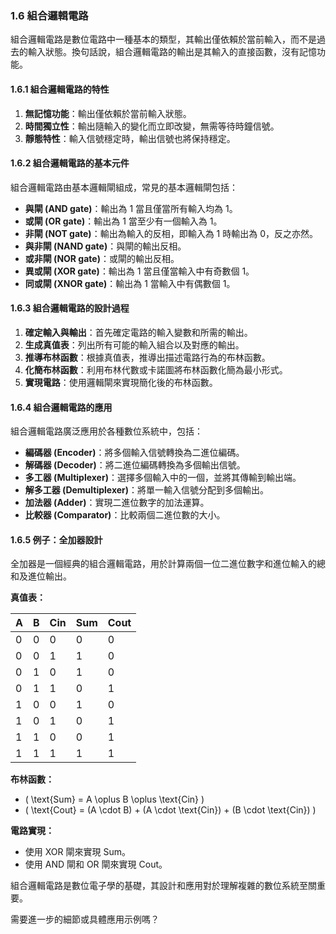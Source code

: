 ### 1.6 組合邏輯電路

組合邏輯電路是數位電路中一種基本的類型，其輸出僅依賴於當前輸入，而不是過去的輸入狀態。換句話說，組合邏輯電路的輸出是其輸入的直接函數，沒有記憶功能。

#### 1.6.1 組合邏輯電路的特性

1. **無記憶功能**：輸出僅依賴於當前輸入狀態。
2. **時間獨立性**：輸出隨輸入的變化而立即改變，無需等待時鐘信號。
3. **靜態特性**：輸入信號穩定時，輸出信號也將保持穩定。

#### 1.6.2 組合邏輯電路的基本元件

組合邏輯電路由基本邏輯閘組成，常見的基本邏輯閘包括：

- **與閘 (AND gate)**：輸出為 1 當且僅當所有輸入均為 1。
- **或閘 (OR gate)**：輸出為 1 當至少有一個輸入為 1。
- **非閘 (NOT gate)**：輸出為輸入的反相，即輸入為 1 時輸出為 0，反之亦然。
- **與非閘 (NAND gate)**：與閘的輸出反相。
- **或非閘 (NOR gate)**：或閘的輸出反相。
- **異或閘 (XOR gate)**：輸出為 1 當且僅當輸入中有奇數個 1。
- **同或閘 (XNOR gate)**：輸出為 1 當輸入中有偶數個 1。

#### 1.6.3 組合邏輯電路的設計過程

1. **確定輸入與輸出**：首先確定電路的輸入變數和所需的輸出。
2. **生成真值表**：列出所有可能的輸入組合以及對應的輸出。
3. **推導布林函數**：根據真值表，推導出描述電路行為的布林函數。
4. **化簡布林函數**：利用布林代數或卡諾圖將布林函數化簡為最小形式。
5. **實現電路**：使用邏輯閘來實現簡化後的布林函數。

#### 1.6.4 組合邏輯電路的應用

組合邏輯電路廣泛應用於各種數位系統中，包括：

- **編碼器 (Encoder)**：將多個輸入信號轉換為二進位編碼。
- **解碼器 (Decoder)**：將二進位編碼轉換為多個輸出信號。
- **多工器 (Multiplexer)**：選擇多個輸入中的一個，並將其傳輸到輸出端。
- **解多工器 (Demultiplexer)**：將單一輸入信號分配到多個輸出。
- **加法器 (Adder)**：實現二進位數字的加法運算。
- **比較器 (Comparator)**：比較兩個二進位數的大小。

#### 1.6.5 例子：全加器設計

全加器是一個經典的組合邏輯電路，用於計算兩個一位二進位數字和進位輸入的總和及進位輸出。

**真值表：**

| A | B | Cin | Sum | Cout |
|---|---|-----|-----|------|
| 0 | 0 |  0  |  0  |  0   |
| 0 | 0 |  1  |  1  |  0   |
| 0 | 1 |  0  |  1  |  0   |
| 0 | 1 |  1  |  0  |  1   |
| 1 | 0 |  0  |  1  |  0   |
| 1 | 0 |  1  |  0  |  1   |
| 1 | 1 |  0  |  0  |  1   |
| 1 | 1 |  1  |  1  |  1   |

**布林函數：**

- \( \text{Sum} = A \oplus B \oplus \text{Cin} \)
- \( \text{Cout} = (A \cdot B) + (A \cdot \text{Cin}) + (B \cdot \text{Cin}) \)

**電路實現：**

- 使用 XOR 閘來實現 Sum。
- 使用 AND 閘和 OR 閘來實現 Cout。

組合邏輯電路是數位電子學的基礎，其設計和應用對於理解複雜的數位系統至關重要。

需要進一步的細節或具體應用示例嗎？